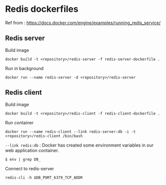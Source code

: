 # Redis dockerfiles

Ref from : https://docs.docker.com/engine/examples/running_redis_service/

## Redis server

Build image
```
docker build -t <repository>/redis-server -f redis-server-dockerfile .
```

Run in background
```
docker run --name redis-server -d <repository>/redis-server
```

## Redis client

Build image
```
docker build -t <repository>/redis-client -f redis-client-dockerfile .
```

Run container
```
docker run --name redis-client --link redis-server:db -i -t <repository>/redis-client /bin/bash
```

`--link redis:db` : Docker has created some environment variables in our web application container.

```
$ env | grep DB_
```

Connect to redis-server
```
redis-cli -h $DB_PORT_6379_TCP_ADDR
```